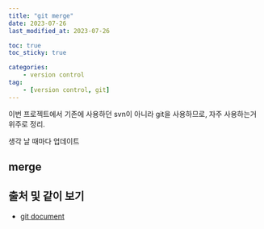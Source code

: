 ```yaml
---
title: "git merge"
date: 2023-07-26
last_modified_at: 2023-07-26

toc: true
toc_sticky: true

categories:
    - version control
tag:
    - [version control, git]
---
```


이번 프로젝트에서 기존에 사용하던 svn이 아니라 git을 사용하므로, 자주 사용하는거 위주로 정리.

생각 날 때마다 업데이트  

## merge

## 출처 및 같이 보기
 - <a href="https://git-scm.com/book/ko/v2/">git document</a>